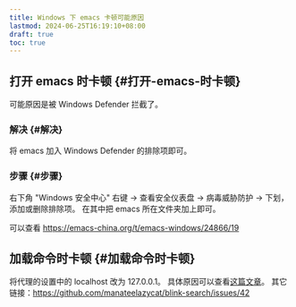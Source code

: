 ```yaml
---
title: Windows 下 emacs 卡顿可能原因
lastmod: 2024-06-25T16:19:10+08:00
draft: true
toc: true
---
```


## 打开 emacs 时卡顿 {#打开-emacs-时卡顿}

可能原因是被 Windows Defender 拦截了。


### 解决 {#解决}

将 emacs 加入 Windows Defender 的排除项即可。


### 步骤 {#步骤}

右下角 "Windows 安全中心" 右键 -&gt;  查看安全仪表盘 -&gt; 病毒威胁防护 -&gt; 下划，添加或删除排除项。
在其中把 emacs 所在文件夹加上即可。

可以查看 <https://emacs-china.org/t/emacs-windows/24866/19>


## 加载命令时卡顿 {#加载命令时卡顿}

将代理的设置中的 localhost 改为 127.0.0.1。
具体原因可以查看[这篇文章](https://egh0bww1.com/posts/2023-07-14-40-emacs-use-127-not-localhost/)。
其它链接：<https://github.com/manateelazycat/blink-search/issues/42>
